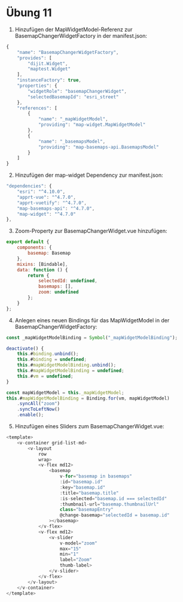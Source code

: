 # Übung 11

1. Hinzufügen der MapWidgetModel-Referenz zur BasemapChangerWidgetFactory in der manifest.json:

```javascript
{
    "name": "BasemapChangerWidgetFactory",
    "provides": [
        "dijit.Widget",
        "maptest.Widget"
    ],
    "instanceFactory": true,
    "properties": {
        "widgetRole": "basemapChangerWidget",
        "selectedBasemapId": "esri_street"
    },
    "references": [
        {
            "name": "_mapWidgetModel",
            "providing": "map-widget.MapWidgetModel"
        },
        {
            "name": "_basemapsModel",
            "providing": "map-basemaps-api.BasemapsModel"
        }
    ]
}
```

2. Hinzufügen der map-widget Dependency zur manifest.json:

```javascript
"dependencies": {
    "esri": "^4.10.0",
    "apprt-vue": "^4.7.0",
    "apprt-vuetify": "^4.7.0",
    "map-basemaps-api": "^4.7.0",
    "map-widget": "^4.7.0"
},
```

3. Zoom-Property zur BasemapChangerWidget.vue hinzufügen:

```javascript
export default {
    components: {
        basemap: Basemap
    },
    mixins: [Bindable],
    data: function () {
        return {
            selectedId: undefined,
            basemaps: [],
            zoom: undefined
        };
    }
};
```

4. Anlegen eines neuen Bindings für das MapWidgetModel in der BasemapChangerWidgetFactory:

```javascript
const _mapWidgetModelBinding = Symbol("_mapWidgetModelBinding");
```

```javascript
deactivate() {
    this.#binding.unbind();
    this.#binding = undefined;
    this.#mapWidgetModelBinding.unbind();
    this.#mapWidgetModelBinding = undefined;
    this.#vm = undefined;
}
```

```javascript
const mapWidgetModel = this._mapWidgetModel;
this.#mapWidgetModelBinding = Binding.for(vm, mapWidgetModel)
    .syncAll("zoom")
    .syncToLeftNow()
    .enable();
```

5. Hinzufügen eines Sliders zum BasemapChangerWidget.vue:

```javascript
<template>
    <v-container grid-list-md>
        <v-layout
            row
            wrap>
            <v-flex md12>
                <basemap
                    v-for="basemap in basemaps"
                    :id="basemap.id"
                    :key="basemap.id"
                    :title="basemap.title"
                    :is-selected="basemap.id === selectedId"
                    :thumbnail-url="basemap.thumbnailUrl"
                    class="basemapEntry"
                    @change-basemap="selectedId = basemap.id"
                ></basemap>
            </v-flex>
            <v-flex md12>
                <v-slider
                    v-model="zoom"
                    max="15"
                    min="1"
                    label="Zoom"
                    thumb-label>
                </v-slider>
            </v-flex>
        </v-layout>
    </v-container>
</template>
```

